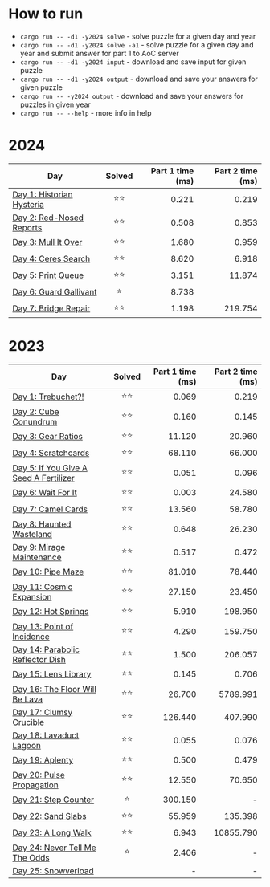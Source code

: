 # How to run

* `cargo run -- -d1 -y2024 solve` - solve puzzle for a given day and year
* `cargo run -- -d1 -y2024 solve -a1` - solve puzzle for a given day and year and submit answer for part 1 to AoC server
* `cargo run -- -d1 -y2024 input` - download and save input for given puzzle
* `cargo run -- -d1 -y2024 output` - download and save your answers for given puzzle
* `cargo run -- -y2024 output` - download and save your answers for puzzles in given year
* `cargo run -- --help` - more info in help

# 2024

| Day                                                          | Solved | Part 1 time (ms) | Part 2 time (ms) |
|--------------------------------------------------------------|:------:|-----------------:|-----------------:|
| [Day 1: Historian Hysteria](src/solutions/year2024/day01.rs) |   ⭐⭐   |            0.221 |            0.219 |
| [Day 2: Red-Nosed Reports](src/solutions/year2024/day02.rs)  |   ⭐⭐   |            0.508 |            0.853 |
| [Day 3: Mull It Over](src/solutions/year2024/day03.rs)       |   ⭐⭐   |            1.680 |            0.959 |
| [Day 4: Ceres Search](src/solutions/year2024/day04.rs)       |   ⭐⭐   |            8.620 |            6.918 |
| [Day 5: Print Queue](src/solutions/year2024/day05.rs)        |   ⭐⭐   |            3.151 |           11.874 |
| [Day 6: Guard Gallivant](src/solutions/year2024/day06.rs)    |   ⭐    |            8.738 |                  |
| [Day 7: Bridge Repair](src/solutions/year2024/day07.rs)      |   ⭐⭐   |            1.198 |          219.754 |

# 2023

| Day                                                                       | Solved | Part 1 time (ms) | Part 2 time (ms) |
|---------------------------------------------------------------------------|:------:|-----------------:|-----------------:|
| [Day 1: Trebuchet?!](src/solutions/year2023/day01.rs)                     |   ⭐⭐   |            0.069 |            0.219 |
| [Day 2: Cube Conundrum](src/solutions/year2023/day02.rs)                  |   ⭐⭐   |            0.160 |            0.145 |
| [Day 3: Gear Ratios](src/solutions/year2023/day03.rs)                     |   ⭐⭐   |           11.120 |           20.960 |
| [Day 4: Scratchcards](src/solutions/year2023/day04.rs)                    |   ⭐⭐   |           68.110 |           66.000 |
| [Day 5: If You Give A Seed A Fertilizer](src/solutions/year2023/day05.rs) |   ⭐⭐   |            0.051 |            0.096 |
| [Day 6: Wait For It](src/solutions/year2023/day06.rs)                     |   ⭐⭐   |            0.003 |           24.580 |
| [Day 7: Camel Cards](src/solutions/year2023/day07.rs)                     |   ⭐⭐   |           13.560 |           58.780 |
| [Day 8: Haunted Wasteland](src/solutions/year2023/day08.rs)               |   ⭐⭐   |            0.648 |           26.230 |
| [Day 9: Mirage Maintenance](src/solutions/year2023/day09.rs)              |   ⭐⭐   |            0.517 |            0.472 |
| [Day 10: Pipe Maze](src/solutions/year2023/day10.rs)                      |   ⭐⭐   |           81.010 |           78.440 |
| [Day 11: Cosmic Expansion](src/solutions/year2023/day11.rs)               |   ⭐⭐   |           27.150 |           23.450 |
| [Day 12: Hot Springs](src/solutions/year2023/day12.rs)                    |   ⭐⭐   |            5.910 |          198.950 |
| [Day 13: Point of Incidence](src/solutions/year2023/day13.rs)             |   ⭐⭐   |            4.290 |          159.750 |
| [Day 14: Parabolic Reflector Dish](src/solutions/year2023/day14.rs)       |   ⭐⭐   |            1.500 |          206.057 |
| [Day 15: Lens Library](src/solutions/year2023/day15.rs)                   |   ⭐⭐   |            0.145 |            0.706 |
| [Day 16: The Floor Will Be Lava](src/solutions/year2023/day16.rs)         |   ⭐⭐   |           26.700 |         5789.991 |
| [Day 17: Clumsy Crucible](src/solutions/year2023/day17.rs)                |   ⭐⭐   |          126.440 |          407.990 |
| [Day 18: Lavaduct Lagoon](src/solutions/year2023/day18.rs)                |   ⭐⭐   |            0.055 |            0.076 |
| [Day 19: Aplenty](src/solutions/year2023/day19.rs)                        |   ⭐⭐   |            0.500 |            0.479 |
| [Day 20: Pulse Propagation](src/solutions/year2023/day20.rs)              |   ⭐⭐   |           12.550 |           70.650 |
| [Day 21: Step Counter](src/solutions/year2023/day21.rs)                   |   ⭐    |          300.150 |                - |
| [Day 22: Sand Slabs](src/solutions/year2023/day22.rs)                     |   ⭐⭐   |           55.959 |          135.398 |
| [Day 23: A Long Walk](src/solutions/year2023/day23.rs)                    |   ⭐⭐   |            6.943 |        10855.790 |
| [Day 24: Never Tell Me The Odds](src/solutions/year2023/day24.rs)         |   ⭐    |            2.406 |                - |
| [Day 25: Snowverload](src/solutions/year2023/day25.rs)                    |        |                - |                - |